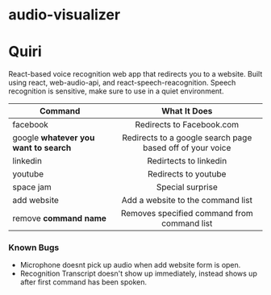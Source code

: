 # audio-visualizer

<h1>Quiri</h1>

<p>React-based voice recognition web app that redirects you to a website. Built using react, web-audio-api, and react-speech-reacognition. Speech recognition is sensitive, make sure to use in a quiet environment.</p>

| Command                                | What It Does                                              |
| -------------                          |:-------------:                                            |
| facebook                               | Redirects to Facebook.com                                 |
| google **whatever you want to search** | Redirects to a google search page based off of your voice |
| linkedin                               | Redirtects to linkedin                                    |
| youtube                                | Redirects to youtube                                      |
| space jam                              | Special surprise                                          |
| add website                            | Add a website to the command list                         |
| remove **command name**                | Removes specified command from command list               |  


<h3>Known Bugs</h3>
<ul>
	<li>Microphone doesnt pick up audio when add website form is open.</li>
	<li>Recognition Transcript doesn't show up immediately, instead shows up after first command has been spoken.</li>
</ul>